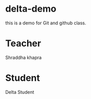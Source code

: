 # delta-demo
this is a demo for Git and github class.

# Teacher 
Shraddha khapra

# Student
Delta Student